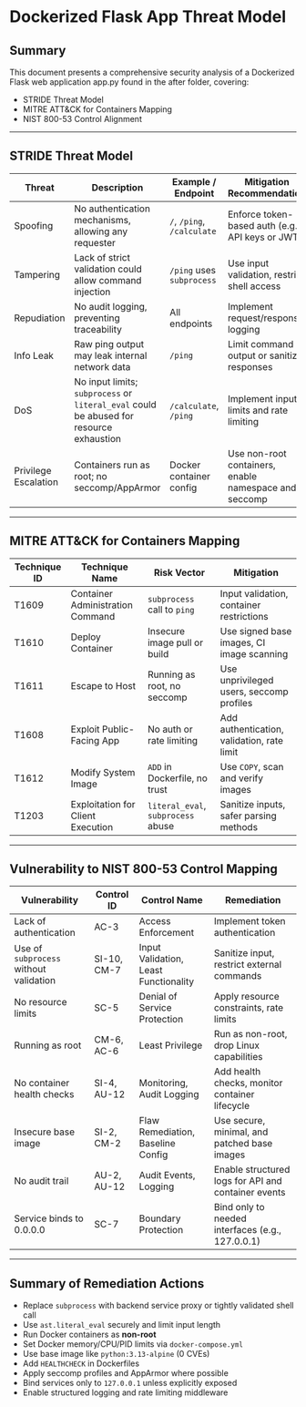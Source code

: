 # Dockerized Flask App Threat Model

## Summary
This document presents a comprehensive security analysis of a Dockerized Flask web application app.py found in the after folder, covering:
- STRIDE Threat Model
- MITRE ATT&CK for Containers Mapping
- NIST 800-53 Control Alignment

---

## STRIDE Threat Model

| Threat      | Description                                                                                       | Example / Endpoint               | Mitigation Recommendation                                          |
|-------------|---------------------------------------------------------------------------------------------------|----------------------------------|--------------------------------------------------------------------|
| Spoofing    | No authentication mechanisms, allowing any requester                                              | `/`, `/ping`, `/calculate`       | Enforce token-based auth (e.g., API keys or JWT)                   |
| Tampering   | Lack of strict validation could allow command injection                                           | `/ping` uses `subprocess`        | Use input validation, restrict shell access                        |
| Repudiation | No audit logging, preventing traceability                                                         | All endpoints                    | Implement request/response logging                                 |
| Info Leak   | Raw ping output may leak internal network data                                                    | `/ping`                          | Limit command output or sanitize responses                         |
| DoS         | No input limits; `subprocess` or `literal_eval` could be abused for resource exhaustion           | `/calculate`, `/ping`            | Implement input limits and rate limiting                           |
| Privilege Escalation | Containers run as root; no seccomp/AppArmor                                              | Docker container config          | Use non-root containers, enable namespace and seccomp              |

---

## MITRE ATT&CK for Containers Mapping

| Technique ID | Technique Name                          | Risk Vector                                 | Mitigation                                 |
|--------------|------------------------------------------|----------------------------------------------|--------------------------------------------|
| T1609        | Container Administration Command         | `subprocess` call to `ping`                 | Input validation, container restrictions   |
| T1610        | Deploy Container                         | Insecure image pull or build                | Use signed base images, CI image scanning  |
| T1611        | Escape to Host                           | Running as root, no seccomp                 | Use unprivileged users, seccomp profiles   |
| T1608        | Exploit Public-Facing App                | No auth or rate limiting                    | Add authentication, validation, rate limit |
| T1612        | Modify System Image                      | `ADD` in Dockerfile, no trust               | Use `COPY`, scan and verify images         |
| T1203        | Exploitation for Client Execution        | `literal_eval`, `subprocess` abuse          | Sanitize inputs, safer parsing methods     |

---

## Vulnerability to NIST 800-53 Control Mapping

| Vulnerability                              | Control ID | Control Name                            | Remediation                                                         |
|--------------------------------------------|------------|-----------------------------------------|----------------------------------------------------------------------|
| Lack of authentication                     | AC-3       | Access Enforcement                      | Implement token authentication                                      |
| Use of `subprocess` without validation     | SI-10, CM-7| Input Validation, Least Functionality   | Sanitize input, restrict external commands                          |
| No resource limits                         | SC-5       | Denial of Service Protection            | Apply resource constraints, rate limits                             |
| Running as root                            | CM-6, AC-6 | Least Privilege                         | Run as non-root, drop Linux capabilities                           |
| No container health checks                 | SI-4, AU-12| Monitoring, Audit Logging               | Add health checks, monitor container lifecycle                      |
| Insecure base image                        | SI-2, CM-2 | Flaw Remediation, Baseline Config       | Use secure, minimal, and patched base images                        |
| No audit trail                             | AU-2, AU-12| Audit Events, Logging                   | Enable structured logs for API and container events                 |
| Service binds to 0.0.0.0                   | SC-7       | Boundary Protection                     | Bind only to needed interfaces (e.g., 127.0.0.1)                    |

---

## Summary of Remediation Actions

- Replace `subprocess` with backend service proxy or tightly validated shell call
- Use `ast.literal_eval` securely and limit input length
- Run Docker containers as **non-root**
- Set Docker memory/CPU/PID limits via `docker-compose.yml`
- Use base image like `python:3.13-alpine` (0 CVEs)
- Add `HEALTHCHECK` in Dockerfiles
- Apply seccomp profiles and AppArmor where possible
- Bind services only to `127.0.0.1` unless explicitly exposed
- Enable structured logging and rate limiting middleware
